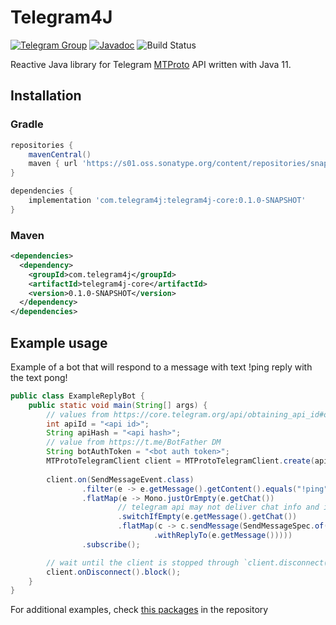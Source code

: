 # Telegram4J

[![Telegram Group](https://img.shields.io/endpoint?color=neon&style=flat-square&label=Telegram%20Channel&url=https%3A%2F%2Ftg.sumanjay.workers.dev%2Fdiscussion_t4j)](https://t.me/discussion_t4j)
[![Javadoc](https://javadoc.io/badge2/com.telegram4j/telegram4j-core/0.1.0/javadoc.svg)](https://javadoc.io/doc/com.telegram4j/telegram4j-core/0.1.0)
![Build Status](https://github.com/Telegram4J/Telegram4J/actions/workflows/build.yml/badge.svg?branch=master)

Reactive Java library for Telegram [MTProto](https://core.telegram.org/mtproto) API written with Java 11.

## Installation

### Gradle

```groovy
repositories {
    mavenCentral()
    maven { url 'https://s01.oss.sonatype.org/content/repositories/snapshots' }
}

dependencies {
    implementation 'com.telegram4j:telegram4j-core:0.1.0-SNAPSHOT'
}
```

### Maven

```xml
<dependencies>
  <dependency>
    <groupId>com.telegram4j</groupId>
    <artifactId>telegram4j-core</artifactId>
    <version>0.1.0-SNAPSHOT</version>
  </dependency>
</dependencies>
```

## Example usage
Example of a bot that will respond to a message with text !ping reply with the text pong!

```java
public class ExampleReplyBot {
    public static void main(String[] args) {
        // values from https://core.telegram.org/api/obtaining_api_id#obtaining-api-id
        int apiId = "<api id>";
        String apiHash = "<api hash>";
        // value from https://t.me/BotFather DM
        String botAuthToken = "<bot auth token>";
        MTProtoTelegramClient client = MTProtoTelegramClient.create(apiId, apiHash, botAuthToken).connect().block();
        
        client.on(SendMessageEvent.class)
                .filter(e -> e.getMessage().getContent().equals("!ping"))
                .flatMap(e -> Mono.justOrEmpty(e.getChat())
                        // telegram api may not deliver chat info and in this situation it's necessary to retrieve chat
                        .switchIfEmpty(e.getMessage().getChat())
                        .flatMap(c -> c.sendMessage(SendMessageSpec.of("pong!")
                                .withReplyTo(e.getMessage()))))
                .subscribe();

        // wait until the client is stopped through `client.disconnect()`
        client.onDisconnect().block();
    }
}
```

For additional examples, check [this packages](https://github.com/Telegram4J/Telegram4J/tree/master/core/src/test/java/telegram4j/example) in the repository
